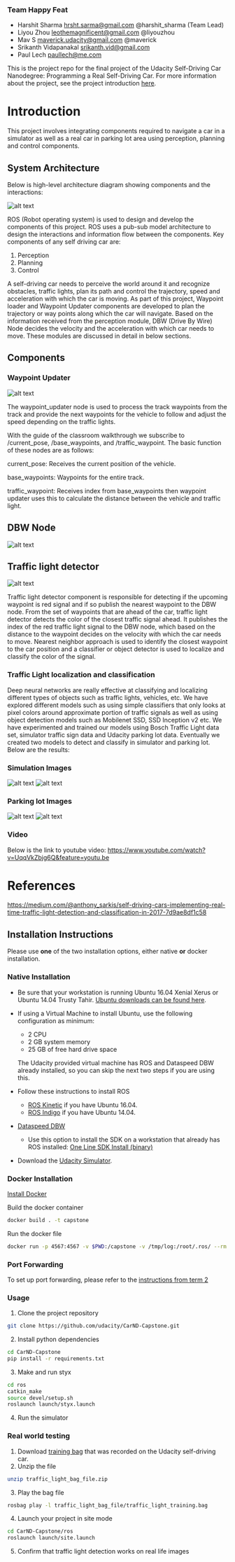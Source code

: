 ### Team Happy Feat

- Harshit Sharma	hrsht.sarma@gmail.com	@harshit_sharma (Team Lead)
- Liyou Zhou	leothemagnificent@gmail.com	@liyouzhou
- Mav S	maverick.udacity@gmail.com	@maverick
- Srikanth Vidapanakal	srikanth.vid@gmail.com					
- Paul Lech	paullech@me.com

This is the project repo for the final project of the Udacity Self-Driving Car Nanodegree: Programming a Real Self-Driving Car. For more information about the project, see the project introduction [here](https://classroom.udacity.com/nanodegrees/nd013/parts/6047fe34-d93c-4f50-8336-b70ef10cb4b2/modules/e1a23b06-329a-4684-a717-ad476f0d8dff/lessons/462c933d-9f24-42d3-8bdc-a08a5fc866e4/concepts/5ab4b122-83e6-436d-850f-9f4d26627fd9).

[//]: # (Image References) 
[image1]: ./readme_imgs/capstone_big_picture.PNG
[image2]: ./readme_imgs/way_point_node.PNG
[image3]: ./readme_imgs/traffic_light_node.PNG
[image4]: ./readme_imgs/dbw_node.PNG
[image5]: ./readme_imgs/sim_out_green.jpg
[image6]: ./readme_imgs/sim_out_yellow.jpg
[image7]: ./readme_imgs/parking_lot_red.jpg
[image8]: ./readme_imgs/parking_lot_green.jpg

# Introduction

This project involves integrating components required to navigate a car in a simulator as well as a real car in parking lot area using perception, planning and control components.

## System Architecture

Below is high-level architecture diagram showing components and the interactions:

![alt text][image1]

ROS (Robot operating system) is used to design and develop the components of this project. ROS uses a pub-sub model architecture
to design the interactions and information flow between the components. Key components of any self driving car are:

1. Perception
2. Planning 
3. Control

A self-driving car needs to perceive the world around it and recognize obstacles, traffic lights, plan its path and control the
trajectory, speed and acceleration with which the car is moving. As part of this project, Waypoint loader and Waypoint Updater components are developed to plan the trajectory or way points along which the car will navigate. Based on the information received from the perception module, DBW (Drive By Wire) Node decides the velocity and the acceleration with which car needs to move. These modules are discussed in detail in below sections.
## Components

### Waypoint Updater

![alt text][image2]

The waypoint_updater node is used to process the track waypoints from the track and provide the next waypoints for the vehicle to follow and adjust the speed depending on the traffic lights.

With the guide of the classroom walkthrough we subscribe to /current_pose, /base_waypoints, and /traffic_waypoint. The basic function of these nodes are as follows:

current_pose: Receives the current position of the vehicle.

base_waypoints: Waypoints for the entire track.

traffic_waypoint: Receives index from base_waypoints then waypoint updater uses this to calculate the distance between the vehicle and traffic light.

## DBW Node

![alt text][image4]

## Traffic light detector

![alt text][image3]

Traffic light detector component is responsible for detecting if the upcoming waypoint is red signal and if so publish the nearest waypoint to the DBW node. From the set of waypoints that are ahead of the car, traffic light detector detects the color of the closest traffic signal ahead. It publishes the index of the red traffic light signal to the DBW node, which based on the distance to the waypoint decides on the velocity with which the car needs to move. Nearest neighbor approach is used to identify the
closest waypoint to the car position and a classifier or object detector is used to localize and classify the color of the signal.

### Traffic Light localization and classification

Deep neural networks are really effective at classifying and localizing different types of objects such as traffic lights, vehicles, etc. We have explored different models such as using simple classifiers that only looks at pixel colors around approximate portion of traffic signals as well as using object detection models such as Mobilenet SSD, SSD Inception v2 etc. We have experimented and trained our models using Bosch Traffic Light data set, simulator traffic sign data and Udacity parking lot data. Eventually we created two models to detect and classify in simulator and parking lot. Below are the results:

### Simulation Images

![alt text][image5]
![alt text][image6]

### Parking lot Images

![alt text][image7]
![alt text][image8]

### Video

Below is the link to youtube video: 
https://www.youtube.com/watch?v=UqqVkZbjg6Q&feature=youtu.be

# References
https://medium.com/@anthony_sarkis/self-driving-cars-implementing-real-time-traffic-light-detection-and-classification-in-2017-7d9ae8df1c58

## Installation Instructions
Please use **one** of the two installation options, either native **or** docker installation.

### Native Installation

* Be sure that your workstation is running Ubuntu 16.04 Xenial Xerus or Ubuntu 14.04 Trusty Tahir. [Ubuntu downloads can be found here](https://www.ubuntu.com/download/desktop).
* If using a Virtual Machine to install Ubuntu, use the following configuration as minimum:
  * 2 CPU
  * 2 GB system memory
  * 25 GB of free hard drive space

  The Udacity provided virtual machine has ROS and Dataspeed DBW already installed, so you can skip the next two steps if you are using this.

* Follow these instructions to install ROS
  * [ROS Kinetic](http://wiki.ros.org/kinetic/Installation/Ubuntu) if you have Ubuntu 16.04.
  * [ROS Indigo](http://wiki.ros.org/indigo/Installation/Ubuntu) if you have Ubuntu 14.04.
* [Dataspeed DBW](https://bitbucket.org/DataspeedInc/dbw_mkz_ros)
  * Use this option to install the SDK on a workstation that already has ROS installed: [One Line SDK Install (binary)](https://bitbucket.org/DataspeedInc/dbw_mkz_ros/src/81e63fcc335d7b64139d7482017d6a97b405e250/ROS_SETUP.md?fileviewer=file-view-default)
* Download the [Udacity Simulator](https://github.com/udacity/CarND-Capstone/releases).

### Docker Installation
[Install Docker](https://docs.docker.com/engine/installation/)

Build the docker container
```bash
docker build . -t capstone
```

Run the docker file
```bash
docker run -p 4567:4567 -v $PWD:/capstone -v /tmp/log:/root/.ros/ --rm -it capstone
```

### Port Forwarding
To set up port forwarding, please refer to the [instructions from term 2](https://classroom.udacity.com/nanodegrees/nd013/parts/40f38239-66b6-46ec-ae68-03afd8a601c8/modules/0949fca6-b379-42af-a919-ee50aa304e6a/lessons/f758c44c-5e40-4e01-93b5-1a82aa4e044f/concepts/16cf4a78-4fc7-49e1-8621-3450ca938b77)

### Usage

1. Clone the project repository
```bash
git clone https://github.com/udacity/CarND-Capstone.git
```

2. Install python dependencies
```bash
cd CarND-Capstone
pip install -r requirements.txt
```
3. Make and run styx
```bash
cd ros
catkin_make
source devel/setup.sh
roslaunch launch/styx.launch
```
4. Run the simulator

### Real world testing
1. Download [training bag](https://s3-us-west-1.amazonaws.com/udacity-selfdrivingcar/traffic_light_bag_file.zip) that was recorded on the Udacity self-driving car.
2. Unzip the file
```bash
unzip traffic_light_bag_file.zip
```
3. Play the bag file
```bash
rosbag play -l traffic_light_bag_file/traffic_light_training.bag
```
4. Launch your project in site mode
```bash
cd CarND-Capstone/ros
roslaunch launch/site.launch
```
5. Confirm that traffic light detection works on real life images
